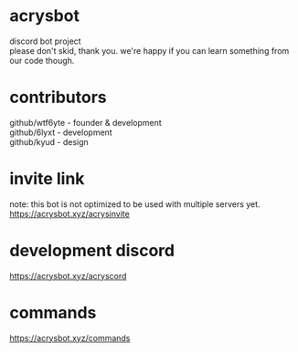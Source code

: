 # acrysbot
discord bot project  
please don't skid, thank you. we're happy if you can learn something from our code though.

# contributors

github/wtf6yte - founder & development  
github/6lyxt - development  
github/kyud - design

# invite link

note: this bot is not optimized to be used with multiple servers yet.  
https://acrysbot.xyz/acrysinvite

# development discord

https://acrysbot.xyz/acryscord

# commands

https://acrysbot.xyz/commands  
